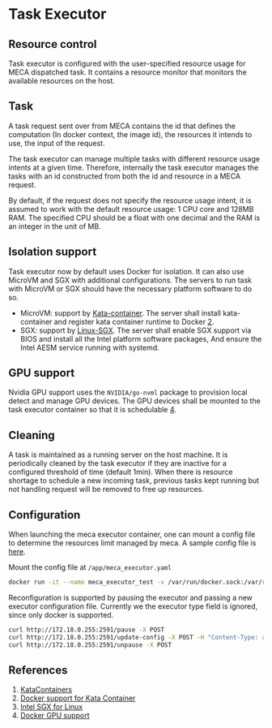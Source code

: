 # Task Executor

## Resource control

Task executor is configured with the user-specified resource usage for MECA dispatched task. It contains a resource monitor that monitors the available resources on the host.

## Task

A task request sent over from MECA contains the id that defines the computation (In docker context, the image id), the resources it intends to use, the input of the request.

The task executor can manage multiple tasks with different resource usage intents at a given time. Therefore, internally the task executor manages the tasks with an id constructed from both the id and resource in a MECA request.

By default, if the request does not specify the resource usage intent, it is assumed to work with the default resource usage: 1 CPU core and 128MB RAM. The specified CPU should be a float with one decimal and the RAM is an integer in the unit of MB.

## Isolation support

Task executor now by default uses Docker for isolation. It can also use MicroVM and SGX with additional configurations. The servers to run task with MicroVM or SGX should have the necessary platform software to do so.

* MicroVM: support by [Kata-container][1]. The server shall install kata-container and register kata container runtime to Docker [2][2].
* SGX: support by [Linux-SGX][3]. The server shall enable SGX support via BIOS and install all the Intel platform software packages, And ensure the Intel AESM service running with systemd.

## GPU support

Nvidia GPU support uses the `NVIDIA/go-nvml` package to provision local detect and manage GPU devices. The GPU devices shall be mounted to the task executor container so that it is schedulable [4][4].

## Cleaning

A task is maintained as a running server on the host machine. It is periodically cleaned by the task executor if they are inactive for a configured threshold of time (default 1min). When there is resource shortage to schedule a new incoming task, previous tasks kept running but not handling request will be removed to free up resources.

## Configuration

When launching the meca executor container, one can mount a config file to determine the resources limit managed by meca. A sample config file is [here](https://github.com/sbip-sg/meca_desktop/tree/main/task_executor/conf/meca_docker.yaml).

Mount the config file at `/app/meca_executor.yaml`

```sh
docker run -it --name meca_executor_test -v /var/run/docker.sock:/var/run/docker.sock -v <your-config-file>:/app/meca_executor.yaml --net=meca --ip=172.18.0.255 meca-executor:latest
```

Reconfiguration is supported by pausing the executor and passing a new executor configuration file. Currently we the executor type field is ignored, since only docker is supported.

```sh
curl http://172.18.0.255:2591/pause -X POST
curl http://172.18.0.255:2591/update-config -X POST -H "Content-Type: application/json" -d '{"timeout": 2, "cpu":2, "mem":4096, "microVM_runtime":"kata"}'
curl http://172.18.0.255:2591/unpause -X POST
```

## References

1. [KataContainers][1]
2. [Docker support for Kata Container][2]
3. [Intel SGX for Linux][3]
4. [Docker GPU support][4]

[1]: https://katacontainers.io/
[2]: https://docs.docker.com/engine/alternative-runtimes/
[3]: https://github.com/intel/linux-sgx
[4]: https://docs.docker.com/config/containers/resource_constraints/#gpu

